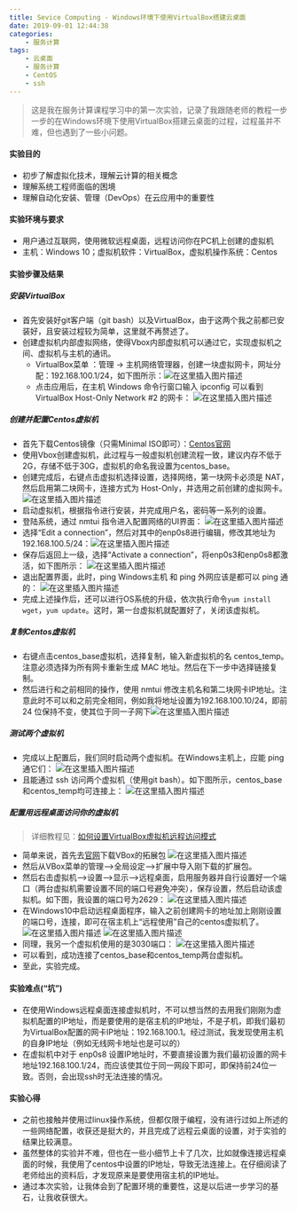 ```yaml
---
title: Sevice Computing - Windows环境下使用VirtualBox搭建云桌面
date: 2019-09-01 12:44:38
categories: 
	- 服务计算
tags: 
	- 云桌面
	- 服务计算
	- CentOS
	- ssh
---
```


> 这是我在服务计算课程学习中的第一次实验，记录了我跟随老师的教程一步一步的在Windows环境下使用VirtualBox搭建云桌面的过程，过程虽并不难，但也遇到了一些小问题。

#### 实验目的

- 初步了解虚拟化技术，理解云计算的相关概念
- 理解系统工程师面临的困境
- 理解自动化安装、管理（DevOps）在云应用中的重要性

<!--more-->

#### 实验环境与要求

- 用户通过互联网，使用微软远程桌面，远程访问你在PC机上创建的虚拟机
- 主机：Windows 10；虚拟机软件：VirtualBox，虚拟机操作系统：Centos

#### 实验步骤及结果

##### 安装VirtualBox

- 首先安装好git客户端（git bash）以及VirtualBox，由于这两个我之前都已安装好，且安装过程较为简单，这里就不再赘述了。
- 创建虚拟机内部虚拟网络，使得Vbox内部虚拟机可以通过它，实现虚拟机之间、虚拟机与主机的通讯。
  - VirtualBox菜单 ：管理 -> 主机网络管理器，创建一块虚拟网卡，网址分配：192.168.100.1/24，如下图所示：![在这里插入图片描述](https://img-blog.csdnimg.cn/20190901101648126.png?x-oss-process=image/watermark,type_ZmFuZ3poZW5naGVpdGk,shadow_10,text_aHR0cHM6Ly9ibG9nLmNzZG4ubmV0L1doaXRlM3p6,size_16,color_FFFFFF,t_70)
  - 点击应用后，在主机 Windows 命令行窗口输入 ipconfig 可以看到 VirtualBox Host-Only Network #2 的网卡：
    ![在这里插入图片描述](https://img-blog.csdnimg.cn/20190901102017272.png?x-oss-process=image/watermark,type_ZmFuZ3poZW5naGVpdGk,shadow_10,text_aHR0cHM6Ly9ibG9nLmNzZG4ubmV0L1doaXRlM3p6,size_16,color_FFFFFF,t_70)

##### 创建并配置Centos虚拟机

- 首先下载Centos镜像（只需Minimal ISO即可）：[Centos官网](https://www.centos.org/download/)
- 使用Vbox创建虚拟机，此过程与一般虚拟机创建流程一致，建议内存不低于2G，存储不低于30G，虚拟机的命名我设置为centos_base。
- 创建完成后，右键点击虚拟机选择设置，选择网络，第一块网卡必须是 NAT，然后启用第二块网卡，连接方式为 Host-Only，并选用之前创建的虚拟网卡。
  ![在这里插入图片描述](https://img-blog.csdnimg.cn/20190901102850957.png?x-oss-process=image/watermark,type_ZmFuZ3poZW5naGVpdGk,shadow_10,text_aHR0cHM6Ly9ibG9nLmNzZG4ubmV0L1doaXRlM3p6,size_16,color_FFFFFF,t_70)
- 启动虚拟机，根据指令进行安装，并完成用户名，密码等一系列的设置。
- 登陆系统，通过 nmtui 指令进入配置网络的UI界面：
  ![在这里插入图片描述](https://img-blog.csdnimg.cn/20190901103813602.png?x-oss-process=image/watermark,type_ZmFuZ3poZW5naGVpdGk,shadow_10,text_aHR0cHM6Ly9ibG9nLmNzZG4ubmV0L1doaXRlM3p6,size_16,color_FFFFFF,t_70)
- 选择“Edit a connection”，然后对其中的enp0s8进行编辑，修改其地址为192.168.100.5/24：![在这里插入图片描述](https://img-blog.csdnimg.cn/20190901112024352.png?x-oss-process=image/watermark,type_ZmFuZ3poZW5naGVpdGk,shadow_10,text_aHR0cHM6Ly9ibG9nLmNzZG4ubmV0L1doaXRlM3p6,size_16,color_FFFFFF,t_70)
- 保存后返回上一级，选择“Activate a connection”，将enp0s3和enp0s8都激活，如下图所示：
  ![在这里插入图片描述](https://img-blog.csdnimg.cn/20190901104028652.png?x-oss-process=image/watermark,type_ZmFuZ3poZW5naGVpdGk,shadow_10,text_aHR0cHM6Ly9ibG9nLmNzZG4ubmV0L1doaXRlM3p6,size_16,color_FFFFFF,t_70)
- 退出配置界面，此时，ping Windows主机 和 ping 外网应该是都可以 ping 通的：
  ![在这里插入图片描述](https://img-blog.csdnimg.cn/2019090110433936.png?x-oss-process=image/watermark,type_ZmFuZ3poZW5naGVpdGk,shadow_10,text_aHR0cHM6Ly9ibG9nLmNzZG4ubmV0L1doaXRlM3p6,size_16,color_FFFFFF,t_70)
- 完成上述操作后，还可以进行OS系统的升级，依次执行命令`yum install wget`，`yum update`。这时，第一台虚拟机就配置好了，关闭该虚拟机。

##### 复制Centos虚拟机

- 右键点击centos_base虚拟机，选择复制，输入新虚拟机的名 centos_temp。注意必须选择为所有网卡重新生成 MAC 地址。然后在下一步中选择链接复制。
- 然后进行和之前相同的操作，使用 nmtui 修改主机名和第二块网卡IP地址。注意此时不可以和之前完全相同，例如我将地址设置为192.168.100.10/24，即前 24 位保持不变，使其位于同一子网下![在这里插入图片描述](https://img-blog.csdnimg.cn/20190901112148510.png?x-oss-process=image/watermark,type_ZmFuZ3poZW5naGVpdGk,shadow_10,text_aHR0cHM6Ly9ibG9nLmNzZG4ubmV0L1doaXRlM3p6,size_16,color_FFFFFF,t_70)

##### 测试两个虚拟机 

- 完成以上配置后，我们同时启动两个虚拟机。在Windows主机上，应能 ping 通它们：
  ![在这里插入图片描述](https://img-blog.csdnimg.cn/20190901112448611.png?x-oss-process=image/watermark,type_ZmFuZ3poZW5naGVpdGk,shadow_10,text_aHR0cHM6Ly9ibG9nLmNzZG4ubmV0L1doaXRlM3p6,size_16,color_FFFFFF,t_70)
- 且能通过 ssh 访问两个虚拟机（使用git bash）。如下图所示，centos_base和centos_temp均可连接上：
  ![在这里插入图片描述](https://img-blog.csdnimg.cn/20190901112914233.png?x-oss-process=image/watermark,type_ZmFuZ3poZW5naGVpdGk,shadow_10,text_aHR0cHM6Ly9ibG9nLmNzZG4ubmV0L1doaXRlM3p6,size_16,color_FFFFFF,t_70)

##### 配置用远程桌面访问你的虚拟机

> 详细教程见：[如何设置VirtualBox虚拟机远程访问模式](https://www.jianshu.com/p/6f0f35fa2c4f)

- 简单来说，首先去[官网](https://www.oracle.com/virtualization/technologies/vm/downloads/virtualbox-downloads.html)下载VBox的拓展包
  ![在这里插入图片描述](https://img-blog.csdnimg.cn/20190901113137109.png?x-oss-process=image/watermark,type_ZmFuZ3poZW5naGVpdGk,shadow_10,text_aHR0cHM6Ly9ibG9nLmNzZG4ubmV0L1doaXRlM3p6,size_16,color_FFFFFF,t_70)
- 然后从VBox菜单的管理–>全局设定–>扩展中导入刚下载的扩展包。
- 然后右击虚拟机–>设置–>显示–>远程桌面，启用服务器并自行设置好一个端口（两台虚拟机需要设置不同的端口号避免冲突），保存设置，然后启动该虚拟机。如下图，我设置的端口号为2629：
  ![在这里插入图片描述](https://img-blog.csdnimg.cn/20190901113440172.png?x-oss-process=image/watermark,type_ZmFuZ3poZW5naGVpdGk,shadow_10,text_aHR0cHM6Ly9ibG9nLmNzZG4ubmV0L1doaXRlM3p6,size_16,color_FFFFFF,t_70)
- 在Windows10中启动远程桌面程序，输入之前创建网卡的地址加上刚刚设置的端口号，连接，即可在宿主机上“远程使用”自己的centos虚拟机了。
  ![在这里插入图片描述](https://img-blog.csdnimg.cn/20190901113954687.png?x-oss-process=image/watermark,type_ZmFuZ3poZW5naGVpdGk,shadow_10,text_aHR0cHM6Ly9ibG9nLmNzZG4ubmV0L1doaXRlM3p6,size_16,color_FFFFFF,t_70)
  ![在这里插入图片描述](https://img-blog.csdnimg.cn/20190901114319665.png?x-oss-process=image/watermark,type_ZmFuZ3poZW5naGVpdGk,shadow_10,text_aHR0cHM6Ly9ibG9nLmNzZG4ubmV0L1doaXRlM3p6,size_16,color_FFFFFF,t_70)
- 同理，我另一个虚拟机使用的是3030端口：
  ![在这里插入图片描述](https://img-blog.csdnimg.cn/20190901114419523.png?x-oss-process=image/watermark,type_ZmFuZ3poZW5naGVpdGk,shadow_10,text_aHR0cHM6Ly9ibG9nLmNzZG4ubmV0L1doaXRlM3p6,size_16,color_FFFFFF,t_70)
- 可以看到，成功连接了centos_base和centos_temp两台虚拟机。
- 至此，实验完成。

#### 实验难点(“坑”)

+ 在使用Windows远程桌面连接虚拟机时，不可以想当然的去用我们刚刚为虚拟机配置的IP地址，而是要使用的是宿主机的IP地址，不是子机，即我们最初为VirtualBox配置的网卡IP地址：192.168.100.1。经过测试，我发现使用主机的自身IP地址（例如无线网卡地址也是可以的）
+ 在虚拟机中对于 enp0s8 设置IP地址时，不要直接设置为我们最初设置的网卡地址192.168.100.1/24，而应该使其位于同一网段下即可，即保持前24位一致。否则，会出现ssh时无法连接的情况。

#### 实验心得

- 之前也接触并使用过linux操作系统，但都仅限于编程，没有进行过如上所述的一些网络配置，收获还是挺大的，并且完成了远程云桌面的设置，对于实验的结果比较满意。
- 虽然整体的实验并不难，但也在一些小细节上卡了几次，比如就像连接远程桌面的时候，我使用了centos中设置的IP地址，导致无法连接上。在仔细阅读了老师给出的资料后，才发现原来是要使用宿主机的IP地址。
- 通过本次实验，让我体会到了配置环境的重要性，这是以后进一步学习的基石，让我收获很大。